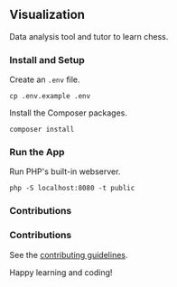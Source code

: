 ## Visualization

Data analysis tool and tutor to learn chess.

### Install and Setup

Create an `.env` file.

```
cp .env.example .env
```

Install the Composer packages.

```
composer install
```

### Run the App

Run PHP's built-in webserver.

```
php -S localhost:8080 -t public
```

### Contributions

### Contributions

See the [contributing guidelines](https://github.com/chesslablab/coach/blob/main/CONTRIBUTING.md).

Happy learning and coding!
